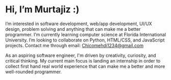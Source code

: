 <h1>Hi, I’m Murtajiz :)</h1>
I’m interested in software development, web/app development, UI/UX design, problem solving and anything that can make me a better programmer.
I’m currently learning computer science at Florida International University.
I’m looking to collaborate on Python, HTML/CSS, and JavaScript projects.
Contact me through email: <a href = "mailto: chicomehdi1234@gmail.com">Chicomehdi1234@gmail.com</a>
<br>

As an aspiring software engineer, I'm driven by creativity, curiosity, and critical thinking. My current main focus is landing an internship in order to collect first hand real world experience that can make me a better and more well-rounded programmer. 

<!---
MurtajizMehdi/MurtajizMehdi is a ✨ special ✨ repository because its `README.md` (this file) appears on your GitHub profile.
You can click the Preview link to take a look at your changes.
--->
